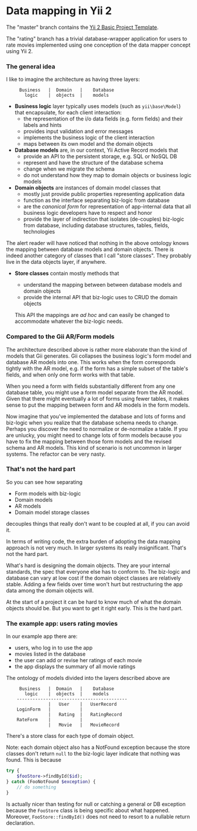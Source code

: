 Data mapping in Yii 2
=====================

The "master" branch contains the [Yii 2 Basic Project Template](https://github.com/yiisoft/yii2-app-basic).

The "rating" branch has a trivial database-wrapper application for users to rate movies implemented
using one conception of the data mapper concept using Yii 2.

### The general idea

I like to imagine the architecture as having three layers:

```
     Business   |  Domain   |    Database
       logic    |  objects  |    models
```

- **Business logic** layer typically uses models (such as `yii\base\Model`) that encapsulate, for each 
    client interaction:
    - the representation of the i/o data fields (e.g. form fields) and their labels and hints
    - provides input validation and error messages
    - implements the business logic of the client interaction
    - maps between its own model and the domain objects
- **Database models** are, in our context, Yii Active Record models that
    - provide an API to the persistent storage, e.g. SQL or NoSQL DB
    - represent and have the structure of the database schema
    - change when we migrate the schema
    - do not understand how they map to domain objects or business logic models
- **Domain objects** are instances of domain model classes that
    - mostly just provide public properties representing application data
    - function as the interface separating biz-logic from database
    - are the *canonical form* for representation of app-internal data 
    that all business logic developers have to respect and honor
    - provide the layer of indirection that isolates (de-couples) biz-logic 
    from database, including database structures, tables, fields, technologies

The alert reader will have noticed that nothing in the above ontology knows the mapping
between database models and domain objects. There is indeed another category of
classes that I call "store classes". They probably live in the data objects layer, if
anywhere.

- **Store classes** contain mostly methods that
    - understand the mapping between between database models and domain objects
    - provide the internal API that biz-logic uses to CRUD the domain objects
    
    This API the mappings  are *ad hoc* and can easily be changed to accommodate whatever 
    the biz-logic needs.
    
### Compared to the Gii AR/Form models
    
The architecture described above is rather more elaborate than the kind of models 
that Gii generates. Gii collapses the business logic's form model and database 
AR models into one. This works when the
form corresponds tightly with the AR model, e.g. if the form has a simple subset of
the table's fields, and when only one form works with that table.

When you need a form with fields substantially different from any one database table,
you might use a form model separate from the AR model. Given that there might eventually
a lot of forms using fewer tables, it makes sense to put the mapping between form and AR 
models in the form models.

Now imagine that you've implemented the database and lots of forms and biz-logic when
you realize that the database schema needs to change. Perhaps you discover the need to 
normalize or de-normalize a table. If you are unlucky, you might need to change lots of
form models because you have to fix the mapping between those form models and the 
revised schema and AR models. This kind of scenario is not uncommon in larger systems. The 
refactor can be very nasty.


### That's not the hard part

So you can see how separating

- Form models with biz-logic
- Domain models
- AR models
- Domain model storage classes

decouples things that really don't want to be coupled at all, if you can avoid it.

In terms of writing code, the extra burden of adopting the data mapping approach is not 
very much. In larger systems its really insignificant. That's not the hard part.

What's hard is designing the domain objects. They are your internal standards, the spec that
everyone else has to conform to. The biz-logic and database can vary at low cost if
the domain object classes are relatively stable. Adding a few fields over time won't hurt
but restructuring the app data among the domain objects will.

At the start of a project it can be hard to know much of what the domain objects should be.
But you want to get it right early. This is the hard part.


### The example app: users rating movies

In our example app there are:

- users, who log in to use the app
- movies listed in the database
- the user can add or revise her ratings of each movie
- the app displays the summary of all movie ratings

The ontology of models divided into the layers described above are

```
     Business   |  Domain   |    Database
       logic    |  objects  |    models
    ------------------------------------------
                |   User    |   UserRecord
    LoginForm   |           |
                |   Rating  |   RatingRecord
    RateForm    |           |
                |   Movie   |   MovieRecord
```

There's a store class for each type of domain object.

Note: each domain object also has a NotFound exception 
because the store classes don't return `null` to the biz-logic layer indicate that
nothing was found. This is because

```php
try {
    $fooStore->findById($id);
} catch (FooNotFound $exception) {
    // do something
}
```

Is actually nicer than testing for null or catching a general or DB exception because
the `FooStore` class is being specific about what happened. Moreover, `FooStore::findById()` 
does not need to resort to a nullable return declaration.

